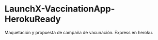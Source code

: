 # LaunchX-VaccinationApp-HerokuReady
Maquetación y propuesta de campaña de vacunación. Express en heroku.
